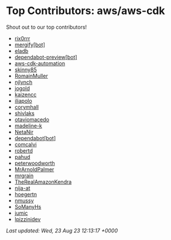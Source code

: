 # Top Contributors: aws/aws-cdk
Shout out to our top contributors!

- [rix0rrr](https://github.com/rix0rrr)
- [mergify[bot]](https://github.com/apps/mergify)
- [eladb](https://github.com/eladb)
- [dependabot-preview[bot]](https://github.com/apps/dependabot-preview)
- [aws-cdk-automation](https://github.com/aws-cdk-automation)
- [skinny85](https://github.com/skinny85)
- [RomainMuller](https://github.com/RomainMuller)
- [njlynch](https://github.com/njlynch)
- [jogold](https://github.com/jogold)
- [kaizencc](https://github.com/kaizencc)
- [iliapolo](https://github.com/iliapolo)
- [corymhall](https://github.com/corymhall)
- [shivlaks](https://github.com/shivlaks)
- [otaviomacedo](https://github.com/otaviomacedo)
- [madeline-k](https://github.com/madeline-k)
- [NetaNir](https://github.com/NetaNir)
- [dependabot[bot]](https://github.com/apps/dependabot)
- [comcalvi](https://github.com/comcalvi)
- [robertd](https://github.com/robertd)
- [pahud](https://github.com/pahud)
- [peterwoodworth](https://github.com/peterwoodworth)
- [MrArnoldPalmer](https://github.com/MrArnoldPalmer)
- [mrgrain](https://github.com/mrgrain)
- [TheRealAmazonKendra](https://github.com/TheRealAmazonKendra)
- [nija-at](https://github.com/nija-at)
- [hoegertn](https://github.com/hoegertn)
- [nmussy](https://github.com/nmussy)
- [SoManyHs](https://github.com/SoManyHs)
- [jumic](https://github.com/jumic)
- [lpizzinidev](https://github.com/lpizzinidev)


_Last updated: Wed, 23 Aug 23 12:13:17 +0000_